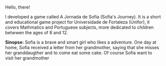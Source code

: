 Hello, there!

I developed a game called A Jornada de Sofia (Sofia's Journey).
It is a short and educational game project for Universidade de Fortaleza (Unifor), it covers Mathmatics and Portuguese subjects, more dedicated to children betwwen the ages of 8 and 12.

**Sinopse:**
Sofia is a brave and smart girl who likes a adventure. One day at home, Sofia received a letter from her grandmother, saying that she misses her granddaugther and to come eat some cake. Of course Sofia want to visit her grandmother
